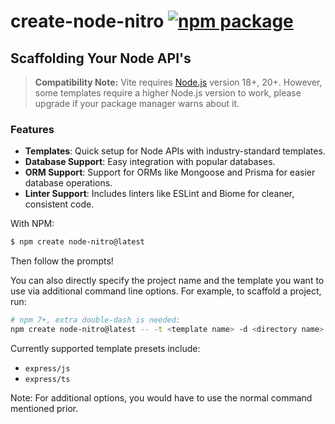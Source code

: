 # create-node-nitro <a href="https://www.npmjs.com/package/create-node-nitro"><img src="https://img.shields.io/npm/v/create-node-nitro" alt="npm package"></a>

## Scaffolding Your Node API's

> **Compatibility Note:**
> Vite requires [Node.js](https://nodejs.org/en/) version 18+, 20+. However, some templates require a higher Node.js version to work, please upgrade if your package manager warns about it.

### Features

-   **Templates**: Quick setup for Node APIs with industry-standard templates.
-   **Database Support**: Easy integration with popular databases.
-   **ORM Support**: Support for ORMs like Mongoose and Prisma for easier database operations.
-   **Linter Support**: Includes linters like ESLint and Biome for cleaner, consistent code.

With NPM:

```bash
$ npm create node-nitro@latest
```

Then follow the prompts!

You can also directly specify the project name and the template you want to use via additional command line options. For example, to scaffold a project, run:

```bash
# npm 7+, extra double-dash is needed:
npm create node-nitro@latest -- -t <template name> -d <directory name>
```

Currently supported template presets include:

-   `express/js`
-   `express/ts`

Note: For additional options, you would have to use the normal command mentioned prior.
